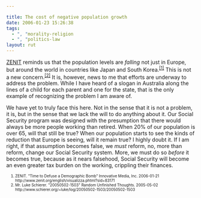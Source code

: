 ```yaml
---

title: The cost of negative population growth
date: 2006-01-23 15:26:38
tags:
  - ", "morality-religion
  - ", "politics-law
layout: rut
---
```



<p><a href="http://www.zenit.org" title="ZENIT - The World Seen From Rome">ZENIT</a> reminds us that the population levels are <em>falling</em> not just in Europe, but around the world in countries like Japan and South Korea.<sup><a href="http://www.zenit.org/english/visualizza.phtml?sid=83171" title="Time to Defuse a Demographic Bomb">[1]</a></sup> This is not a new concern.<sup><a href="https://www.schierer.org/~luke/log/20050502-1503/20050502-1503" title="20050502-1503">[2]</a></sup> It is, however, news to me that efforts are underway to address the problem.  While I have heard of a slogan in Australia along the lines of a child for each parent and one for the state, that is the only example of recognizing the problem I am aware of.</p>  <p>We have yet to truly face this here.  Not in the sense that it is not a problem, it is, but in the sense that we lack the will to do anything about it.  Our Social Security program was designed with the presumption that there would always be more people working than retired.  When 20% of our population is over 65, will that still be true?  When our population starts to see the kinds of reduction that Europe is seeing, will it remain true?  I highly doubt it. If I am right, if that assumption becomes false, we <em>must</em> reform, no, more than reform, change our Social Security system. More, we must do so <em>before</em> it becomes true, because as it nears falsehood, Social Security will become an even greater tax burden on the working, crippling their finances.</p>  <ol><font size="-2"><li><font size="-2">ZENIT. "Time to Defuse a Demographic Bomb" Innovative Media, Inc. 2006-01-21 http://www.zenit.org/english/visualizza.phtml?sid=83171</font></li><li><font size="-2">Mr. Luke Schierer.  "20050502-1503" Random Unfinished Thoughts. 2005-05-02 http://www.schierer.org/~luke/log/20050502-1503/20050502-1503 </font></li></font></ol>

